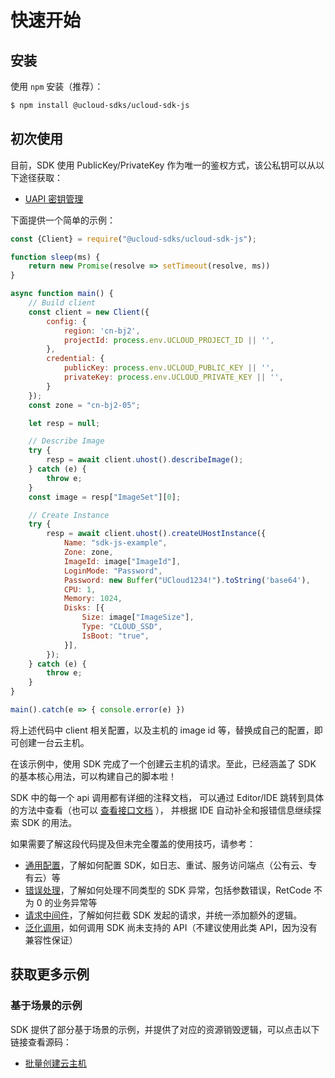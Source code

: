 # 快速开始

## 安装

使用 `npm` 安装（推荐）：

```bash
$ npm install @ucloud-sdks/ucloud-sdk-js
```

## 初次使用

目前，SDK 使用 PublicKey/PrivateKey 作为唯一的鉴权方式，该公私钥可以从以下途径获取：

- [UAPI 密钥管理](https://console.ucloud.cn/uapi/apikey)

下面提供一个简单的示例：

```javascript
const {Client} = require("@ucloud-sdks/ucloud-sdk-js");

function sleep(ms) {
    return new Promise(resolve => setTimeout(resolve, ms))
}

async function main() {
    // Build client
    const client = new Client({
        config: {
            region: 'cn-bj2',
            projectId: process.env.UCLOUD_PROJECT_ID || '',
        },
        credential: {
            publicKey: process.env.UCLOUD_PUBLIC_KEY || '',
            privateKey: process.env.UCLOUD_PRIVATE_KEY || '',
        }
    });
    const zone = "cn-bj2-05";

    let resp = null;

    // Describe Image
    try {
        resp = await client.uhost().describeImage();
    } catch (e) {
        throw e;
    }
    const image = resp["ImageSet"][0];

    // Create Instance
    try {
        resp = await client.uhost().createUHostInstance({
            Name: "sdk-js-example",
            Zone: zone,
            ImageId: image["ImageId"],
            LoginMode: "Password",
            Password: new Buffer("UCloud1234!").toString('base64'),
            CPU: 1,
            Memory: 1024,
            Disks: [{
                Size: image["ImageSize"],
                Type: "CLOUD_SSD",
                IsBoot: "true",
            }],
        });
    } catch (e) {
        throw e;
    }
}

main().catch(e => { console.error(e) })
```

将上述代码中 client 相关配置，以及主机的 image id 等，替换成自己的配置，即可创建一台云主机。

在该示例中，使用 SDK 完成了一个创建云主机的请求。至此，已经涵盖了 SDK 的基本核心用法，可以构建自己的脚本啦！

SDK 中的每一个 api 调用都有详细的注释文档，
可以通过 Editor/IDE 跳转到具体的方法中查看（也可以 [查看接口文档](https://docs.ucloud.cn/api/summary/README) ），
并根据 IDE 自动补全和报错信息继续探索 SDK 的用法。

如果需要了解这段代码提及但未完全覆盖的使用技巧，请参考：

- [通用配置](/opensdk-js/configure)，了解如何配置 SDK，如日志、重试、服务访问端点（公有云、专有云）等
- [错误处理](/opensdk-js/error)，了解如何处理不同类型的 SDK 异常，包括参数错误，RetCode 不为 0 的业务异常等
- [请求中间件](/opensdk-js/middleware)，了解如何拦截 SDK 发起的请求，并统一添加额外的逻辑。
- [泛化调用](/opensdk-js/generic)，如何调用 SDK 尚未支持的 API（不建议使用此类 API，因为没有兼容性保证）

## 获取更多示例

### 基于场景的示例

SDK 提供了部分基于场景的示例，并提供了对应的资源销毁逻辑，可以点击以下链接查看源码：

- [批量创建云主机](https://github.com/ucloud/ucloud-sdk-js/tree/master/examples/uhost)
